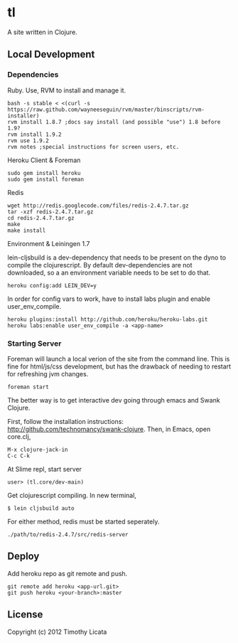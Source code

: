 # tl
A site written in Clojure.

## Local Development

### Dependencies

Ruby. Use, RVM to install and manage it.

    bash -s stable < <(curl -s https://raw.github.com/wayneeseguin/rvm/master/binscripts/rvm-installer)
    rvm install 1.8.7 ;docs say install (and possible "use") 1.8 before 1.9?
    rvm install 1.9.2
    rvm use 1.9.2
    rvm notes ;special instructions for screen users, etc.

Heroku Client & Foreman

    sudo gem install heroku
    sudo gem install foreman

Redis

    wget http://redis.googlecode.com/files/redis-2.4.7.tar.gz
    tar -xzf redis-2.4.7.tar.gz
    cd redis-2.4.7.tar.gz
    make
    make install

Environment & Leiningen 1.7

lein-cljsbuild is a dev-dependency that needs to be present on
the dyno to compile the clojurescript.  By default dev-dependencies
are not downloaded, so a an environment variable needs to be set
to do that.

    heroku config:add LEIN_DEV=y

In order for config vars to work, have to install labs plugin
and enable user_env_compile.

    heroku plugins:install http://github.com/heroku/heroku-labs.git
    heroku labs:enable user_env_compile -a <app-name>

### Starting Server

Foreman will launch a local verion of the site
from the command line. This is fine for html/js/css
development, but has the drawback of needing to
restart for refreshing jvm changes.

    foreman start

The better way is to get interactive dev going
through emacs and Swank Clojure.

First, follow the installation instructions: http://github.com/technomancy/swank-clojure.
Then, in Emacs, open core.clj,

    M-x clojure-jack-in
    C-c C-k

At Slime repl, start server

    user> (tl.core/dev-main)

Get clojurescript compiling. In new terminal,

    $ lein cljsbuild auto

For either method, redis must be started seperately.

    ./path/to/redis-2.4.7/src/redis-server

## Deploy

Add heroku repo as git remote and push.

    git remote add heroku <app-url.git>
    git push heroku <your-branch>:master

## License
Copyright (c) 2012 Timothy Licata
